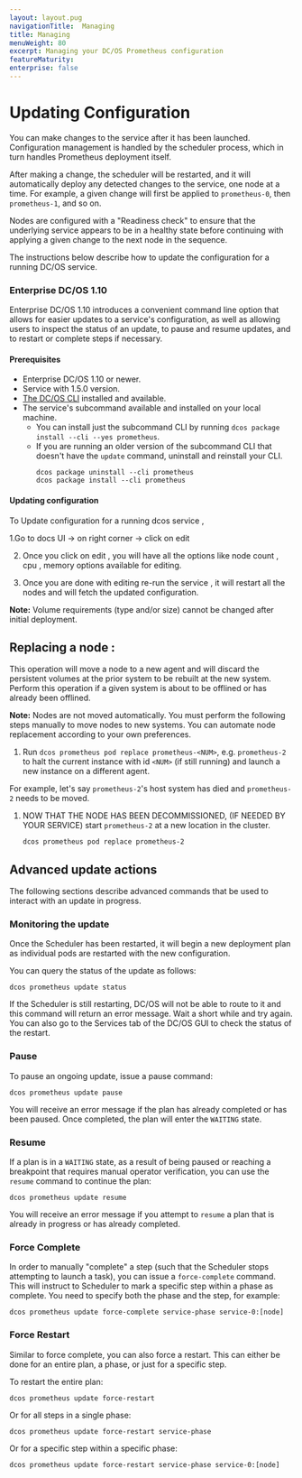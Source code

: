 ```yaml
---
layout: layout.pug
navigationTitle:  Managing
title: Managing
menuWeight: 80
excerpt: Managing your DC/OS Prometheus configuration
featureMaturity:
enterprise: false
---
```


# Updating Configuration

You can make changes to the service after it has been launched. Configuration management is handled by the scheduler process, which in turn handles Prometheus deployment itself.

After making a change, the scheduler will be restarted, and it will automatically deploy any detected changes to the service, one node at a time. For example, a given change will first be applied to `prometheus-0`, then `prometheus-1`, and so on.

Nodes are configured with a "Readiness check" to ensure that the underlying service appears to be in a healthy state before continuing with applying a given change to the next node in the sequence.


The instructions below describe how to update the configuration for a running DC/OS service.

### Enterprise DC/OS 1.10

Enterprise DC/OS 1.10 introduces a convenient command line option that allows for easier updates to a service's configuration, as well as allowing users to inspect the status of an update, to pause and resume updates, and to restart or complete steps if necessary.

#### Prerequisites

+ Enterprise DC/OS 1.10 or newer.
+ Service with 1.5.0 version.
+ [The DC/OS CLI](https://docs.mesosphere.com/latest/cli/install/) installed and available.
+ The service's subcommand available and installed on your local machine.
  + You can install just the subcommand CLI by running `dcos package install --cli --yes prometheus`.
  + If you are running an older version of the subcommand CLI that doesn't have the `update` command, uninstall and reinstall your CLI.
    ```shell
    dcos package uninstall --cli prometheus
    dcos package install --cli prometheus
    ```

#### Updating configuration  

To Update configuration for a running dcos service , 

1.Go to docs UI -> on right corner -> click on edit

2. Once you click on edit , you will have all the options like node count , cpu , memory options available for editing.

3. Once you are done with editing re-run the service , it will restart all the nodes and will fetch the updated configuration.

**Note:** Volume requirements (type and/or size) cannot be changed after initial deployment.

## Replacing a node :

This operation will move a node to a new agent and will discard the persistent volumes at the prior system to be rebuilt at the new system. Perform this operation if a given system is about to be offlined or has already been offlined.

**Note:** Nodes are not moved automatically. You must perform the following steps manually to move nodes to new systems. You can automate node replacement according to your own preferences.

1. Run `dcos prometheus pod replace prometheus-<NUM>`, e.g. `prometheus-2` to halt the current instance with id `<NUM>` (if still running) and launch a new instance on a different agent.

For example, let's say `prometheus-2`'s host system has died and `prometheus-2` needs to be moved.

1. NOW THAT THE NODE HAS BEEN DECOMMISSIONED, (IF NEEDED BY YOUR SERVICE) start `prometheus-2` at a new location in the cluster.
    ```shell
    dcos prometheus pod replace prometheus-2
    ```

## Advanced update actions

The following sections describe advanced commands that be used to interact with an update in progress.

### Monitoring the update

Once the Scheduler has been restarted, it will begin a new deployment plan as individual pods are restarted with the new configuration.

You can query the status of the update as follows:

```shell
dcos prometheus update status
```

If the Scheduler is still restarting, DC/OS will not be able to route to it and this command will return an error message. Wait a short while and try again. You can also go to the Services tab of the DC/OS GUI to check the status of the restart.

### Pause

To pause an ongoing update, issue a pause command:

```shell
dcos prometheus update pause
```

You will receive an error message if the plan has already completed or has been paused. Once completed, the plan will enter the `WAITING` state.

### Resume

If a plan is in a `WAITING` state, as a result of being paused or reaching a breakpoint that requires manual operator verification, you can use the `resume` command to continue the plan:

```shell
dcos prometheus update resume
```

You will receive an error message if you attempt to `resume` a plan that is already in progress or has already completed.

### Force Complete

In order to manually "complete" a step (such that the Scheduler stops attempting to launch a task), you can issue a `force-complete` command. This will instruct to Scheduler to mark a specific step within a phase as complete. You need to specify both the phase and the step, for example:

```shell
dcos prometheus update force-complete service-phase service-0:[node]
```

### Force Restart

Similar to force complete, you can also force a restart. This can either be done for an entire plan, a phase, or just for a specific step.

To restart the entire plan:
```shell
dcos prometheus update force-restart
```

Or for all steps in a single phase:
```shell
dcos prometheus update force-restart service-phase
```

Or for a specific step within a specific phase:
```shell
dcos prometheus update force-restart service-phase service-0:[node]
```

